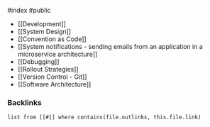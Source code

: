 #index #public

- [[Development]]
- [[System Design]]
- [[Convention as Code]]
- [[System notifications - sending emails from an application in a microservice architecture]]
- [[Debugging]]
- [[Rollout Strategies]]
- [[Version Control - Git]]
- [[Software Architecture]]


### Backlinks
```dataview 
list from [[#]] where contains(file.outlinks, this.file.link)
```

